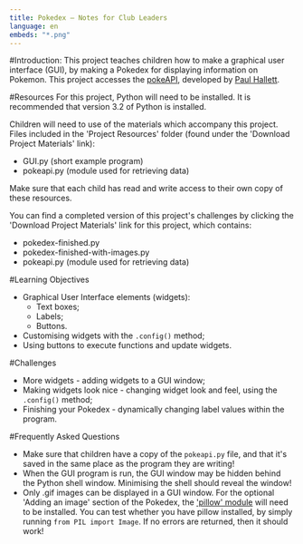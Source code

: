 ```yaml
---
title: Pokedex — Notes for Club Leaders
language: en
embeds: "*.png"
---
```


#Introduction:
This project teaches children how to make a graphical user interface (GUI), by making a Pokedex for displaying information on Pokemon. This project accesses the <a href="http://pokeapi.co/">pokeAPI</a>, developed by <a href="http://phalt.co/?ref=pokeapi">Paul Hallett</a>.

#Resources
For this project, Python will need to be installed. It is recommended that version 3.2 of Python is installed.

Children will need to use of the materials which accompany this project. Files included in the 'Project Resources' folder (found under the 'Download Project Materials' link):

+ GUI.py (short example program)
+ pokeapi.py (module used for retrieving data)

Make sure that each child has read and write access to their own copy of these resources.

You can find a completed version of this project's challenges by clicking the 'Download Project Materials' link for this project, which contains:

+ pokedex-finished.py
+ pokedex-finished-with-images.py
+ pokeapi.py (module used for retrieving data)

#Learning Objectives
+ Graphical User Interface elements (widgets):
	+ Text boxes;
	+ Labels;
	+ Buttons.
+ Customising widgets with the `.config()` method;
+ Using buttons to execute functions and update widgets.

#Challenges
+ More widgets - adding widgets to a GUI window;
+ Making widgets look nice - changing widget look and feel, using the `.config()` method;
+ Finishing your Pokedex - dynamically changing label values within the program.

#Frequently Asked Questions
+ Make sure that children have a copy of the `pokeapi.py` file, and that it's saved in the same place as the program they are writing!
+ When the GUI program is run, the GUI window may be hidden behind the Python shell window. Minimising the shell should reveal the window!
+ Only .gif images can be displayed in a GUI window. For the optional 'Adding an image' section of the Pokedex, the <a href="https://pypi.python.org/pypi/Pillow/2.2.1#downloads">'pillow' module</a> will need to be installed. You can test whether you have pillow installed, by simply running `from PIL import Image`. If no errors are returned, then it should work!
